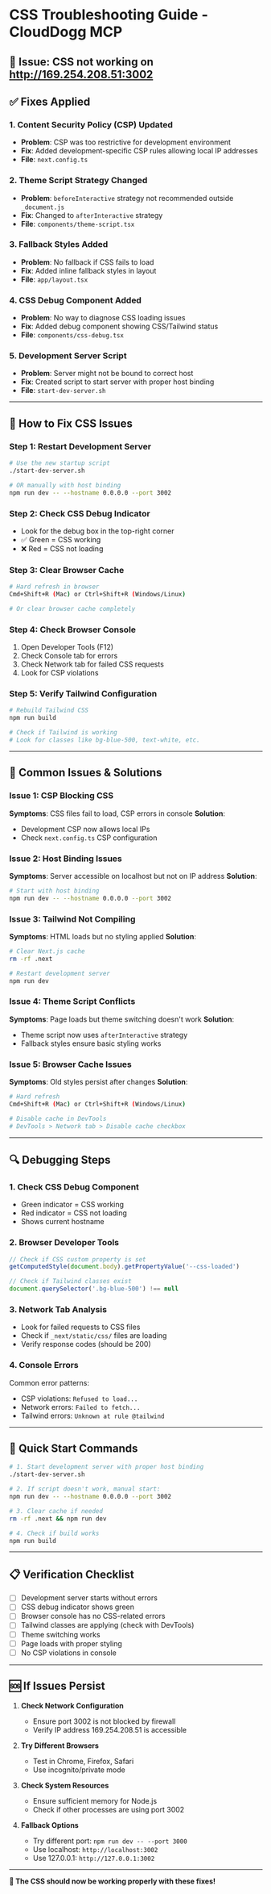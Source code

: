 # CSS Troubleshooting Guide - CloudDogg MCP

## 🚨 **Issue**: CSS not working on http://169.254.208.51:3002

## ✅ **Fixes Applied**

### 1. **Content Security Policy (CSP) Updated**
- **Problem**: CSP was too restrictive for development environment
- **Fix**: Added development-specific CSP rules allowing local IP addresses
- **File**: `next.config.ts`

### 2. **Theme Script Strategy Changed**
- **Problem**: `beforeInteractive` strategy not recommended outside `_document.js`
- **Fix**: Changed to `afterInteractive` strategy
- **File**: `components/theme-script.tsx`

### 3. **Fallback Styles Added**
- **Problem**: No fallback if CSS fails to load
- **Fix**: Added inline fallback styles in layout
- **File**: `app/layout.tsx`

### 4. **CSS Debug Component Added**
- **Problem**: No way to diagnose CSS loading issues
- **Fix**: Added debug component showing CSS/Tailwind status
- **File**: `components/css-debug.tsx`

### 5. **Development Server Script**
- **Problem**: Server might not be bound to correct host
- **Fix**: Created script to start server with proper host binding
- **File**: `start-dev-server.sh`

---

## 🔧 **How to Fix CSS Issues**

### **Step 1: Restart Development Server**
```bash
# Use the new startup script
./start-dev-server.sh

# OR manually with host binding
npm run dev -- --hostname 0.0.0.0 --port 3002
```

### **Step 2: Check CSS Debug Indicator**
- Look for the debug box in the top-right corner
- ✅ Green = CSS working
- ❌ Red = CSS not loading

### **Step 3: Clear Browser Cache**
```bash
# Hard refresh in browser
Cmd+Shift+R (Mac) or Ctrl+Shift+R (Windows/Linux)

# Or clear browser cache completely
```

### **Step 4: Check Browser Console**
1. Open Developer Tools (F12)
2. Check Console tab for errors
3. Check Network tab for failed CSS requests
4. Look for CSP violations

### **Step 5: Verify Tailwind Configuration**
```bash
# Rebuild Tailwind CSS
npm run build

# Check if Tailwind is working
# Look for classes like bg-blue-500, text-white, etc.
```

---

## 🐛 **Common Issues & Solutions**

### **Issue 1: CSP Blocking CSS**
**Symptoms**: CSS files fail to load, CSP errors in console
**Solution**: 
- Development CSP now allows local IPs
- Check `next.config.ts` CSP configuration

### **Issue 2: Host Binding Issues**
**Symptoms**: Server accessible on localhost but not on IP address
**Solution**:
```bash
# Start with host binding
npm run dev -- --hostname 0.0.0.0 --port 3002
```

### **Issue 3: Tailwind Not Compiling**
**Symptoms**: HTML loads but no styling applied
**Solution**:
```bash
# Clear Next.js cache
rm -rf .next

# Restart development server
npm run dev
```

### **Issue 4: Theme Script Conflicts**
**Symptoms**: Page loads but theme switching doesn't work
**Solution**: 
- Theme script now uses `afterInteractive` strategy
- Fallback styles ensure basic styling works

### **Issue 5: Browser Cache Issues**
**Symptoms**: Old styles persist after changes
**Solution**:
```bash
# Hard refresh
Cmd+Shift+R (Mac) or Ctrl+Shift+R (Windows/Linux)

# Disable cache in DevTools
# DevTools > Network tab > Disable cache checkbox
```

---

## 🔍 **Debugging Steps**

### **1. Check CSS Debug Component**
- Green indicator = CSS working
- Red indicator = CSS not loading
- Shows current hostname

### **2. Browser Developer Tools**
```javascript
// Check if CSS custom property is set
getComputedStyle(document.body).getPropertyValue('--css-loaded')

// Check if Tailwind classes exist
document.querySelector('.bg-blue-500') !== null
```

### **3. Network Tab Analysis**
- Look for failed requests to CSS files
- Check if `_next/static/css/` files are loading
- Verify response codes (should be 200)

### **4. Console Errors**
Common error patterns:
- CSP violations: `Refused to load...`
- Network errors: `Failed to fetch...`
- Tailwind errors: `Unknown at rule @tailwind`

---

## 🚀 **Quick Start Commands**

```bash
# 1. Start development server with proper host binding
./start-dev-server.sh

# 2. If script doesn't work, manual start:
npm run dev -- --hostname 0.0.0.0 --port 3002

# 3. Clear cache if needed
rm -rf .next && npm run dev

# 4. Check if build works
npm run build
```

---

## 📋 **Verification Checklist**

- [ ] Development server starts without errors
- [ ] CSS debug indicator shows green
- [ ] Browser console has no CSS-related errors
- [ ] Tailwind classes are applying (check with DevTools)
- [ ] Theme switching works
- [ ] Page loads with proper styling
- [ ] No CSP violations in console

---

## 🆘 **If Issues Persist**

1. **Check Network Configuration**
   - Ensure port 3002 is not blocked by firewall
   - Verify IP address 169.254.208.51 is accessible

2. **Try Different Browsers**
   - Test in Chrome, Firefox, Safari
   - Use incognito/private mode

3. **Check System Resources**
   - Ensure sufficient memory for Node.js
   - Check if other processes are using port 3002

4. **Fallback Options**
   - Try different port: `npm run dev -- --port 3000`
   - Use localhost: `http://localhost:3002`
   - Use 127.0.0.1: `http://127.0.0.1:3002`

---

**🎯 The CSS should now be working properly with these fixes!**
